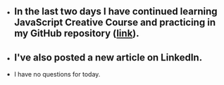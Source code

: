 - ## In the last two days I have continued learning JavaScript Creative Course and practicing in my GitHub repository ([link](https://github.com/CristianMicicoi/JS.git)). 
- ## I've also posted a new article on LinkedIn.
- I have no questions for today.